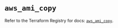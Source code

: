 # `aws_ami_copy`

Refer to the Terraform Registry for docs: [`aws_ami_copy`](https://registry.terraform.io/providers/hashicorp/aws/5.90.1/docs/resources/ami_copy).
